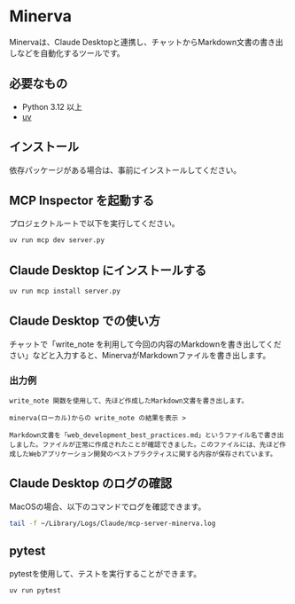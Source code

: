 # Minerva

Minervaは、Claude Desktopと連携し、チャットからMarkdown文書の書き出しなどを自動化するツールです。

## 必要なもの

- Python 3.12 以上
- [uv](https://github.com/astral-sh/uv)

## インストール

依存パッケージがある場合は、事前にインストールしてください。

## MCP Inspector を起動する

プロジェクトルートで以下を実行してください。

```bash
uv run mcp dev server.py
```

## Claude Desktop にインストールする
```bash
uv run mcp install server.py
```

## Claude Desktop での使い方

チャットで「write_note を利用して今回の内容のMarkdownを書き出してください」などと入力すると、MinervaがMarkdownファイルを書き出します。

### 出力例
```
write_note 関数を使用して、先ほど作成したMarkdown文書を書き出します。

minerva(ローカル)からの write_note の結果を表示 >

Markdown文書を「web_development_best_practices.md」というファイル名で書き出しました。ファイルが正常に作成されたことが確認できました。このファイルには、先ほど作成したWebアプリケーション開発のベストプラクティスに関する内容が保存されています。
```

## Claude Desktop のログの確認

MacOSの場合、以下のコマンドでログを確認できます。

```bash
tail -f ~/Library/Logs/Claude/mcp-server-minerva.log
```

## pytest

pytestを使用して、テストを実行することができます。

```bash
uv run pytest
```

